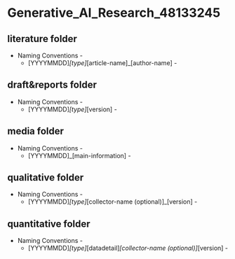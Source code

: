 # Generative_AI_Research_48133245
## literature folder
- Naming Conventions -
    - [YYYYMMDD]_[type]_[article-name]_[author-name] -
 
## draft&reports folder
- Naming Conventions -
    - [YYYYMMDD]_[type]_[version] -
 
## media folder
- Naming Conventions -
    - [YYYYMMDD]_[main-information] -
 
## qualitative folder
- Naming Conventions -
    - [YYYYMMDD]_[type]_[collector-name (optional)]_[version] -
 
## quantitative folder
- Naming Conventions -
    - [YYYYMMDD]_[type]_[datadetail]_[collector-name (optional)]_[version] -
